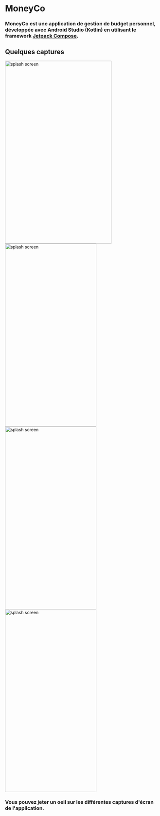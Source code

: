 # MoneyCo

### MoneyCo est une application de gestion de budget personnel, développée avec Android Studio (Kotlin) en utilisant le framework [Jetpack Compose](https://developer.android.com/jetpack/compose).  


## Quelques captures

<img src="https://raw.githubusercontent.com/UnityABF/MoneyCo/main/Captures%20d'%C3%A9cran/splashScreen.png" alt="splash screen" width="350" height="600"><img src="https://raw.githubusercontent.com/UnityABF/MoneyCo/main/Captures%20d'%C3%A9cran/LoginScreen.png" alt="splash screen" width="300" height="600">
<img src="https://github.com/UnityABF/MoneyCo/blob/main/Captures%20d'%C3%A9cran/HomeScreen4.png" alt="splash screen" width="300" height="600"><img src="https://github.com/UnityABF/MoneyCo/blob/main/Captures%20d'%C3%A9cran/TransactionScreen2.png" alt="splash screen" width="300" height="600">


### Vous pouvez jeter un oeil sur les différentes captures d'écran de l'application.
